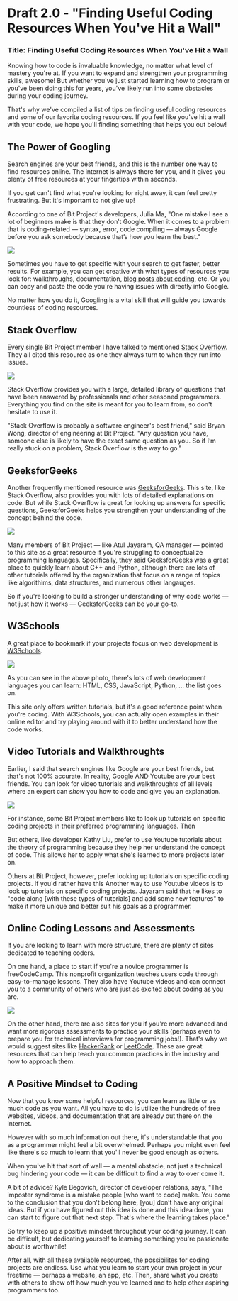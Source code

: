 # Draft 2.0 - "Finding Useful Coding Resources When You've Hit a Wall"

### Title: Finding Useful Coding Resources When You've Hit a Wall

Knowing how to code is invaluable knowledge, no matter what level of mastery you're at. If you want to expand and strengthen your programming skills, awesome! But whether you've just started learning how to program or you've been doing this for years, you've likely run into some obstacles during your coding journey. 

That's why we've compiled a list of tips on finding useful coding resources and some of our favorite coding resources. If you feel like you've hit a wall with your code, we hope you'll finding something that helps you out below! 

## The Power of Googling

Search engines are your best friends, and this is the number one way to find resources online. The internet is always there for you, and it gives you plenty of free resources at your fingertips within seconds. 

If you get can't find what you're looking for right away, it can feel pretty frustrating. But it's important to not  give up! 

According to one of Bit Project's developers, Julia Ma, "One mistake I see a lot of  beginners make is that they don’t Google. When it comes to a problem that is coding-related — syntax, error, code compiling — always Google before you ask somebody because that’s how you learn the best."

![](https://i.imgur.com/LyV2EDk.png)

Sometimes you have to get specific with your search to get faster, better results. For example, you can get creative with what types of resources you look for: walkthroughs, documentation, [blog posts about coding](https://medium.com/topic/programming), etc. Or you can copy and paste the code you're having issues with directly into Google.

No matter how you do it, Googling is a vital skill that will guide you towards countless of coding resources. 

## Stack Overflow 

Every single Bit Project member I have talked to mentioned [Stack Overflow](https://stackoverflow.com/). They all cited this resource as one they always turn to when they run into issues.

![](https://i.imgur.com/D1WrwSL.png)

Stack Overflow provides you with a large, detailed library of questions that have been answered by professionals and other seasoned programmers. Everything you find on the site is meant for you to learn from, so don't hesitate to use it.

"Stack Overflow is probably a software engineer's best friend," said Bryan Wong, director of engineering at Bit Project. "Any question you have, someone else is likely to have the exact same question as you. So if I’m really stuck on a problem, Stack Overflow is the way to go."

## GeeksforGeeks 

Another frequently mentioned resource was [GeeksforGeeks](https://www.geeksforgeeks.org/). This site, like Stack Overflow, also provides you with lots of detailed explanations on code. But while Stack Overflow is great for looking up answers for specific questions, GeeksforGeeks helps you strengthen your understanding of the concept behind the code.

![](https://i.imgur.com/j6Ke9X1.png)

Many members of Bit Project — like Atul Jayaram, QA manager — pointed to this site as a great resource if you're struggling to conceptualize programming languages. Specifically, they said GeeksforGeeks was a great place to quickly learn about C++ and Python, although there are lots of other tutorials offered by the organization that focus on a range of topics like algorithims, data structures, and numerous other langauges. 

So if you're looking to build a stronger understanding of why code works — not just how it works — GeeksforGeeks can be your go-to. 

## W3Schools

A great place to bookmark if your projects focus on web development is [W3Schools](https://www.w3schools.com/). 

![](https://i.imgur.com/JuXl3KQ.png)

As you can see in the above photo, there's lots of web development languages you can learn: HTML, CSS, JavaScript, Python, ... the list goes on. 

This site only offers written tutorials, but it's a good reference point when you're coding. With W3Schools, you can actually open examples in their online editor and try playing around with it to better understand how the code works. 

## Video Tutorials and Walkthroughts  

Earlier, I said that search engines like Google are your best friends, but that's not 100% accurate. In reality, Google AND Youtube are your best friends. You can look for video tutorials and walkthroughts of all levels where an expert can *show* you how to code and give you an explanation. 

![](https://i.imgur.com/E3zzaD6.jpg)

For instance, some Bit Project members like to look up tutorials on specific coding projects in their preferred programming languages. Then 

But others, like developer Kathy Liu, prefer to use Youtube tutorials about the theory of programming because they help her understand the concept of code. This allows her to apply what she's learned to more projects later on. 

Others at Bit Project, however, prefer looking up tutorials on specific coding projects. If you'd rather have this 
Another way to use Youtube videos is to look up tutorials on specific coding projects. Jayaram said that he likes to "code along [with these types of tutorials] and add some new features" to make it more unique and better suit his goals as a programmer.  

## Online Coding Lessons and Assessments

If you are looking to learn with more structure, there are plenty of sites dedicated to teaching coders. 

On one hand, a place to start if you're a novice programmer is freeCodeCamp. This nonprofit organization teaches users code through easy-to-manage lessons. They also have Youtube videos and can connect you to a community of others who are just as excited about coding as you are.

![](https://i.imgur.com/lvwpLIA.png)

On the other hand, there are also sites for you if you're more advanced and want more rigorous assessments to practice your skills (perhaps even to prepare you for technical interviews for programming jobs!). That's why we would suggest sites like [HackerRank](https://www.hackerrank.com/) or [LeetCode](https://leetcode.com/). These are great resources that can help teach you common practices in the industry and how to approach them. 

## A Positive Mindset to Coding

Now that you know some helpful resources, you can learn as little or as much code as you want. All you have to do is utilize the hundreds of free websites, videos, and documentation that are already out there on the internet. 

However with so much information out there, it's understandable that you as a programmer might feel a bit overwhelmed. Perhaps you might even feel like there's so much to learn that you'll never be good enough as others. 

When you've hit that sort of wall — a mental obstacle, not just a technical bug hindering your code — it can be difficult to find a way to over come it.  

A bit of advice? Kyle Begovich, director of developer relations, says, "The imposter syndrome is a mistake people [who want to code] make. You come to the conclusion that you don’t belong here, [you] don’t have any original ideas. But if you have figured out this idea is done and this idea done, you can start to figure out that next step. That's where the learning takes place."

So try to keep up a positive mindset throughout your coding journey. It can be difficult, but dedicating yourself to learning something you're passionate about is worthwhile! 

After all, with all these available resources, the possibilites for coding projects are endless. Use what you learn to start your own project in your freetime — perhaps a website, an app, etc. Then, share what you create with others to show off how much you've learned and to help other aspiring programmers too.  
